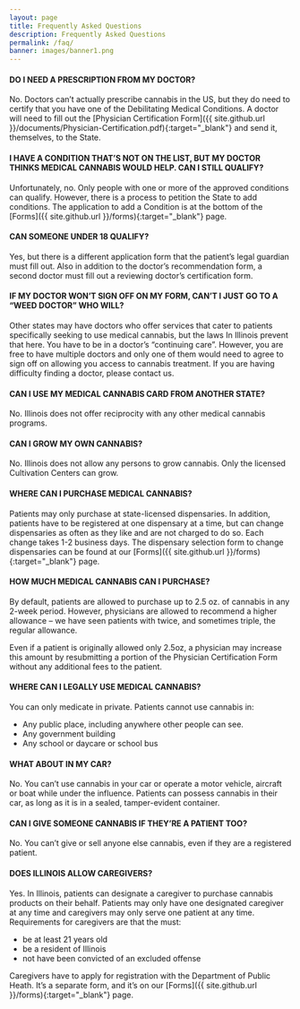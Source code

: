 ```yaml
---
layout: page
title: Frequently Asked Questions
description: Frequently Asked Questions
permalink: /faq/
banner: images/banner1.png
---
```



#### DO I NEED A PRESCRIPTION FROM MY DOCTOR?
No. Doctors can’t actually prescribe cannabis in the US, but they do need to certify that you have one of the Debilitating Medical Conditions. A doctor will need to fill out the [Physician Certification Form]({{ site.github.url }}/documents/Physician-Certification.pdf){:target="_blank"} and send it, themselves, to the State. 

#### I HAVE A CONDITION THAT’S NOT ON THE LIST, BUT MY DOCTOR THINKS MEDICAL CANNABIS WOULD HELP. CAN I STILL QUALIFY?
Unfortunately, no. Only people with one or more of the approved conditions can qualify.
However, there is a process to petition the State to add conditions. The application to add a Condition is at the bottom of the [Forms]({{ site.github.url }}/forms){:target="_blank"} page.

#### CAN SOMEONE UNDER 18 QUALIFY?
Yes, but there is a different application form that the patient’s legal guardian must fill out. Also
in addition to the doctor’s recommendation form, a second doctor must fill out a reviewing doctor’s
certification form.

#### IF MY DOCTOR WON’T SIGN OFF ON MY FORM, CAN’T I JUST GO TO A “WEED DOCTOR” WHO WILL?
Other states may have doctors who offer services that cater to patients specifically
seeking to use medical cannabis, but the laws In Illinois prevent that here. You have to be in a doctor’s “continuing care”. However, you are free to have multiple doctors and only one of them would need to agree to sign off on allowing you
access to cannabis treatment.  If you are having difficulty finding a doctor, please contact us.

#### CAN I USE MY MEDICAL CANNABIS CARD FROM ANOTHER STATE?
No. Illinois does not offer reciprocity with any other medical cannabis programs.

#### CAN I GROW MY OWN CANNABIS?
No. Illinois does not allow any persons to grow cannabis. Only the licensed Cultivation Centers can grow.

#### WHERE CAN I PURCHASE MEDICAL CANNABIS?
Patients may only purchase at state-licensed dispensaries.  In addition, patients
have to be registered at one dispensary at a time, but can change dispensaries as often as they like
and are not charged to do so. Each change takes 1-2 business days.  The dispensary
selection form to change dispensaries can be found at our [Forms]({{ site.github.url }}/forms){:target="_blank"} page.

#### HOW MUCH MEDICAL CANNABIS CAN I PURCHASE?
By default, patients are allowed to purchase up to 2.5 oz. of cannabis in any 2-week period.
However, physicians are allowed to recommend a higher allowance – we have seen patients with twice, and sometimes triple, the regular allowance.  

Even if a patient is originally allowed only 2.5oz, a physician may increase this
amount by resubmitting a portion of the Physician Certification Form without any
additional fees to the patient.

#### WHERE CAN I LEGALLY USE MEDICAL CANNABIS?
You can only medicate in private. Patients cannot use cannabis in:

* Any public place, including anywhere other people can see.
* Any government building
* Any school or daycare or school bus

#### WHAT ABOUT IN MY CAR?
No. You can’t use cannabis in your car or operate a motor vehicle, aircraft or boat
while under the influence. Patients can possess cannabis in their car, as
long as it is in a sealed, tamper-evident container.

#### CAN I GIVE SOMEONE CANNABIS IF THEY’RE A PATIENT TOO?
No. You can’t give or sell anyone else cannabis, even if they are a registered patient.

#### DOES ILLINOIS ALLOW CAREGIVERS?
Yes. In Illinois, patients can designate a caregiver to purchase cannabis products
on their behalf. Patients may only have one designated caregiver
at any time and caregivers may only serve one patient at any time. Requirements
for caregivers are that the must:

* be at least 21 years old
* be a resident of Illinois
* not have been convicted of an excluded offense

Caregivers have to apply for registration with the Department of Public Heath.
It’s a separate form, and it’s on our [Forms]({{ site.github.url }}/forms){:target="_blank"} page.
